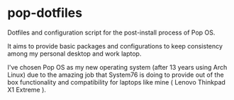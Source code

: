 # pop-dotfiles

Dotfiles and configuration script for the post-install process of Pop OS.

It aims to provide basic packages and configurations to keep consistency among my personal desktop and work laptop.

I've chosen Pop OS as my new operating system (after 13 years using Arch Linux) due to the amazing job that System76 is doing to provide out of the box functionality and compatibility for laptops like mine ( Lenovo Thinkpad X1 Extreme ).
